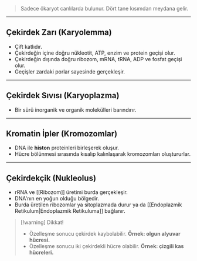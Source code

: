 >Sadece ökaryot canlılarda bulunur. Dört tane kısımdan meydana gelir. 

___
## Çekirdek Zarı (Karyolemma)
- Çift katlıdır.
- Çekirdeğin içine doğru nükleotit, ATP, enzim ve protein geçişi olur.
- Çekirdeğin dışında doğru ribozom, mRNA, tRNA, ADP ve fosfat geçişi olur.
- Geçişler zardaki porlar sayesinde gerçekleşir.

___
## Çekirdek Sıvısı (Karyoplazma)
- Bir sürü inorganik ve organik molekülleri barındırır.

___
## Kromatin İpler (Kromozomlar)
- DNA ile **histon** proteinleri birleşerek oluşur.
- Hücre bölünmesi sırasında kısalıp kalınlaşarak kromozomları oluştururlar.

___
## Çekirdekçik (Nukleolus)
- rRNA ve [[Ribozom]] üretimi burda gerçekleşir.
- DNA'nın en yoğun olduğu bölgedir.
- Burda üretilen ribozomlar ya sitoplazmada durur ya da [[Endoplazmik Retikulum|Endoplazmik Retikuluma]] bağlanır.

> [!warning] Dikkat!
> - Özelleşme sonucu çekirdek kaybolabilir. **Örnek: olgun alyuvar hücresi.**
> - Özelleşme sonucu iki çekirdekli hücre olabilir. **Örnek: çizgili kas hücreleri.**